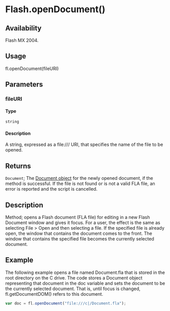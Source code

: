 # Flash.openDocument()

## Availability

Flash MX 2004.

## Usage

fl.openDocument(fileURI)

## Parameters

### **fileURI**

#### Type

```typescript
string
```

#### Description

A string, expressed as a file:/// URI, that specifies the name of the file to be opened.

## Returns

`Document`; The [Document object](../Document_object/Document_summary.md) for the newly opened document, if the method is successful. If the file is not found or is not a valid FLA file, an error is reported and the script is cancelled.

## Description

Method; opens a Flash document (FLA file) for editing in a new Flash Document window and gives it focus. For a user, the effect is the same as selecting File > Open and then selecting a file. If the specified file is already open, the window that contains the document comes to the front. The window that contains the specified file becomes the currently selected document.

## Example

The following example opens a file named Document.fla that is stored in the root directory on the C drive. The code stores a Document object representing that document in the doc variable and sets the document to be the currently selected document. That is, until focus is changed, fl.getDocumentDOM() refers to this document.

```javascript
var doc = fl.openDocument("file:///c|/Document.fla");
```

